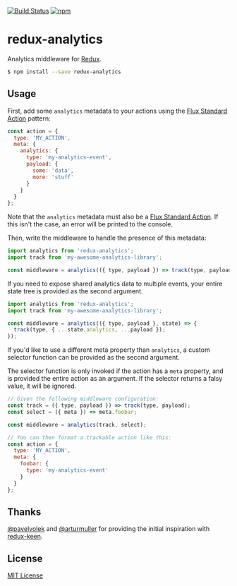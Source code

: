 [![Build Status](https://img.shields.io/travis/markdalgleish/redux-analytics/master.svg?style=flat-square)](http://travis-ci.org/markdalgleish/redux-analytics) [![npm](https://img.shields.io/npm/v/redux-analytics.svg?style=flat-square)](https://www.npmjs.com/package/redux-analytics)

# redux-analytics

Analytics middleware for [Redux](https://github.com/rackt/redux).

```bash
$ npm install --save redux-analytics
```

## Usage

First, add some `analytics` metadata to your actions using the [Flux Standard Action](https://github.com/acdlite/flux-standard-action) pattern:

```js
const action = {
  type: 'MY_ACTION',
  meta: {
    analytics: {
      type: 'my-analytics-event',
      payload: {
        some: 'data',
        more: 'stuff'
      }
    }
  }
};
```

Note that the `analytics` metadata must also be a [Flux Standard Action](https://github.com/acdlite/flux-standard-action). If this isn't the case, an error will be printed to the console.

Then, write the middleware to handle the presence of this metadata:

```js
import analytics from 'redux-analytics';
import track from 'my-awesome-analytics-library';

const middleware = analytics(({ type, payload }) => track(type, payload));
```

If you need to expose shared analytics data to multiple events, your entire state tree is provided as the second argument.

```js
import analytics from 'redux-analytics';
import track from 'my-awesome-analytics-library';

const middleware = analytics(({ type, payload }, state) => {
  track(type, { ...state.analytics, ...payload });
});
```

If you'd like to use a different meta property than `analytics`, a custom selector function can be provided as the second argument.

The selector function is only invoked if the action has a `meta` property, and is provided the entire action as an argument. If the selector returns a falsy value, it will be ignored.

```js
// Given the following middleware configuration:
const track = ({ type, payload }) => track(type, payload);
const select = ({ meta }) => meta.foobar;

const middleware = analytics(track, select);

// You can then format a trackable action like this:
const action = {
  type: 'MY_ACTION',
  meta: {
    foobar: {
      type: 'my-analytics-event'
    }
  }
};
```

## Thanks

[@pavelvolek](https://github.com/pavelvolek) and [@arturmuller](https://github.com/arturmuller) for providing the initial inspiration with [redux-keen](https://github.com/pavelvolek/redux-keen).

## License

[MIT License](http://markdalgleish.mit-license.org/)
